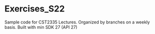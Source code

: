 # Exercises_S22
Sample code for CST2335 Lectures.
Organized by branches on a weekly basis.
Built with min SDK 27 (API 27)
